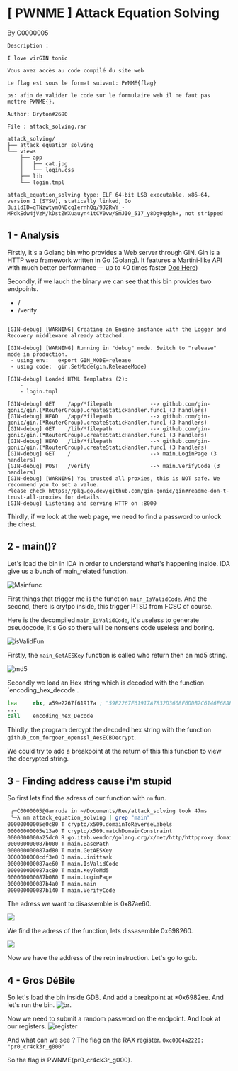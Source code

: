 # [ PWNME ] Attack Equation Solving


By C0000005

    Description :
    
    I love virGIN tonic

    Vous avez accès au code compilé du site web

    Le flag est sous le format suivant: PWNME{flag}

    ps: afin de valider le code sur le formulaire web il ne faut pas mettre PWNME{}.

    Author: Bryton#2690

    File : attack_solving.rar
    
    attack_solving/
    ├── attack_equation_solving
    └── views
        ├── app
        │   ├── cat.jpg
        │   └── login.css
        ├── lib
        └── login.tmpl


`attack_equation_solving type: ELF 64-bit LSB executable, x86-64, version 1 (SYSV), statically linked, Go BuildID=qTNzwtym0NDcqIernhQq/9J2RwY_-MPdkEdw4jVzM/kDstZWXuauyn41tCV0vw/SmJI0_517_y8Dg9qdghH, not stripped`

## 1 - Analysis


Firstly, it's a Golang bin who provides a Web server through GIN. Gin is a HTTP web framework written in Go (Golang). It features a Martini-like API with much better performance -- up to 40 times faster [Doc Here](https://github.com/gin-gonic/gin)) 

Secondly, if we lauch the binary we can see that this bin provides two endpoints. 

- /
- /verify


```

[GIN-debug] [WARNING] Creating an Engine instance with the Logger and Recovery middleware already attached.

[GIN-debug] [WARNING] Running in "debug" mode. Switch to "release" mode in production.
 - using env:	export GIN_MODE=release
 - using code:	gin.SetMode(gin.ReleaseMode)

[GIN-debug] Loaded HTML Templates (2):
	-
	- login.tmpl

[GIN-debug] GET    /app/*filepath            --> github.com/gin-gonic/gin.(*RouterGroup).createStaticHandler.func1 (3 handlers)
[GIN-debug] HEAD   /app/*filepath            --> github.com/gin-gonic/gin.(*RouterGroup).createStaticHandler.func1 (3 handlers)
[GIN-debug] GET    /lib/*filepath            --> github.com/gin-gonic/gin.(*RouterGroup).createStaticHandler.func1 (3 handlers)
[GIN-debug] HEAD   /lib/*filepath            --> github.com/gin-gonic/gin.(*RouterGroup).createStaticHandler.func1 (3 handlers)
[GIN-debug] GET    /                         --> main.LoginPage (3 handlers)
[GIN-debug] POST   /verify                   --> main.VerifyCode (3 handlers)
[GIN-debug] [WARNING] You trusted all proxies, this is NOT safe. We recommend you to set a value.
Please check https://pkg.go.dev/github.com/gin-gonic/gin#readme-don-t-trust-all-proxies for details.
[GIN-debug] Listening and serving HTTP on :8000
```

Thirdly, if we look at the web page, we need to find a password to unlock the chest.


## 2 - main()?

Let's load the bin in IDA in order to understand what's happening inside. IDA give us a bunch of main_related function. 

![Mainfunc](mainfunc.png)

First things that trigger me is the function `main_IsValidCode`. And the second, there is crytpo inside, this trigger PTSD from FCSC of course. 

Here is the decompiled `main_IsValidCode`, it's useless to generate pseudocode, it's Go so there will be nonsens code useless and boring.

![isValidFun](isVALID.png)

Firstly, the `main_GetAESKey` function is called who return then an md5 string. 

![md5](retnGetAESKEY.png)

Secondly we load an Hex string which is decoded with the function `encoding_hex_decode .

```asm
lea     rbx, a59e2267f61917a ; "59E2267F61917A7832D3608F6DDB2C6146E68AB"
...
call    encoding_hex_Decode
```

Thirdly, the program dercypt the decoded hex string with the function `github_com_forgoer_openssl_AesECBDecrypt`. 

We could try to add a breakpoint at the return of this this function to view the decrypted string.


## 3 - Finding address cause i'm stupid

So first lets find the adress of our function with `nm` fun. 
```sh
 ╭─C0000005@Garruda in ~/Documents/Rev/attack_solving took 47ms
 ╰─λ nm attack_equation_solving | grep "main"
00000000005e0c80 T crypto/x509.domainToReverseLabels
00000000005e13a0 T crypto/x509.matchDomainConstraint
0000000000a25dc0 R go.itab.vendor/golang.org/x/net/http/httpproxy.domainMatch,vendor/golang.org/x/net/http/httpproxy.matcher
000000000087b000 T main.BasePath
000000000087ad80 T main.GetAESKey
0000000000cdf3e0 D main..inittask
000000000087ae60 T main.IsValidCode
000000000087ac80 T main.KeyToMd5
000000000087b080 T main.LoginPage
000000000087b4a0 T main.main
000000000087b140 T main.VerifyCode
```



The adress we want to disassemble is 0x87ae60.

![](ddddd.png)

We find the adress of the function, lets dissasemble 0x698260.



![](dis.png)


Now we have the address of the retn instruction. Let's go to gdb.

## 4 - Gros DéBile

So let's load the bin inside GDB. And add a breakpoint at *0x6982ee. And let's run the bin. 
![br](br.png).  

Now we need to submit a random password on the endpoint. And look at our registers. 
![register](FLAGGGG.png)


And what can we see ? The flag on the RAX register. 
`0xc0004a2220:	"pr0_cr4ck3r_g000"`

So the flag is PWNME{pr0_cr4ck3r_g000}.


